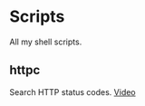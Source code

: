 # Scripts

All my shell scripts.

## httpc

Search HTTP status codes. [Video](https://www.youtube.com/watch?v=byKC9kLIWtE)


